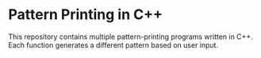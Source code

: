 # Pattern Printing in C++

This repository contains multiple pattern-printing programs written in C++. Each function generates a different pattern based on user input.
